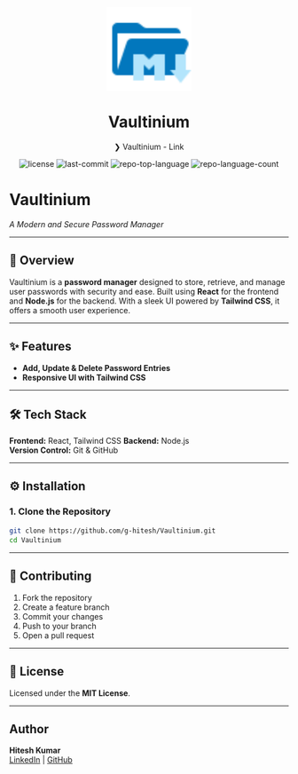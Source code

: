<p align="center">
    <img src="https://raw.githubusercontent.com/PKief/vscode-material-icon-theme/ec559a9f6bfd399b82bb44393651661b08aaf7ba/icons/folder-markdown-open.svg" align="center" width="30%">
</p>
<p align="center"><h1 align="center">Vaultinium</h1></p>
<p align="center">
   <a> ❯ Vaultinium - Link</a>
</p>
<p align="center">
    <img src="https://img.shields.io/github/license/g-hitesh/vaultinium?style=default&logo=opensourceinitiative&logoColor=white&color=0080ff" alt="license">
    <img src="https://img.shields.io/github/last-commit/g-hitesh/vaultinium?style=default&logo=git&logoColor=white&color=0080ff" alt="last-commit">
    <img src="https://img.shields.io/github/languages/top/g-hitesh/vaultinium?style=default&color=0080ff" alt="repo-top-language">
    <img src="https://img.shields.io/github/languages/count/g-hitesh/vaultinium?style=default&color=0080ff" alt="repo-language-count">
</p>

# Vaultinium
*A Modern and Secure Password Manager*

---

## 📖 Overview
Vaultinium is a **password manager** designed to store, retrieve, and manage user passwords with security and ease. Built using **React** for the frontend and **Node.js** for the backend. With a sleek UI powered by **Tailwind CSS**, it offers a smooth user experience.

---

## ✨ Features
- **Add, Update & Delete Password Entries**
- **Responsive UI with Tailwind CSS**

---

## 🛠 Tech Stack
**Frontend:** React, Tailwind CSS 
**Backend:** Node.js   
**Version Control:** Git & GitHub

---

## ⚙️ Installation
### 1. Clone the Repository
```bash
git clone https://github.com/g-hitesh/Vaultinium.git
cd Vaultinium
```

---

## 🤝 Contributing
1. Fork the repository  
2. Create a feature branch  
3. Commit your changes  
4. Push to your branch  
5. Open a pull request  

---

## 📜 License
Licensed under the **MIT License**.

---

## Author
**Hitesh Kumar**  
[LinkedIn](https://www.linkedin.com/in/codehitesh) | [GitHub](https://github.com/g-hitesh)
